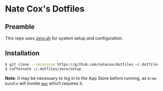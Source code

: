 # Nate Cox's Dotfiles

## Preamble
This repo uses [zero.sh](https://github.com/zero-sh/zero.sh) for system setup and
configuration.

## Installation

```sh
$ git clone --recursive https://github.com/natecox/dotfiles ~/.dotfiles
$ caffeinate ~/.dotfiles/zero/setup
```

**Note**: it may be necessary to log in to the App Store before running, as
`brew bundle` will invoke [`mas`](https://github.com/mas-cli/mas) which requires
it.
